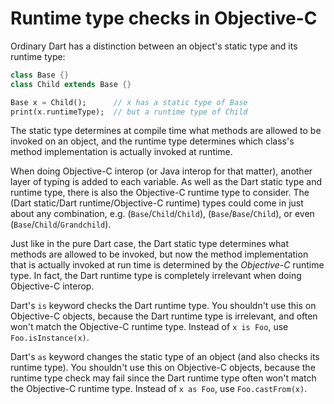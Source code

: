 # Runtime type checks in Objective-C

Ordinary Dart has a distinction between an object's static type and its
runtime type:

```dart
class Base {}
class Child extends Base {}

Base x = Child();      // x has a static type of Base
print(x.runtimeType);  // but a runtime type of Child
```

The static type determines at compile time what methods are
allowed to be invoked on an object, and the runtime type determines
which class's method implementation is actually invoked at runtime.

When doing Objective-C interop (or Java interop for that matter),
another layer of typing is added to each variable. As well as the
Dart static type and runtime type, there is also the Objective-C
runtime type to consider. The (Dart static/Dart runtime/Objective-C runtime)
types could come in just about any combination, e.g. (`Base`/`Child`/`Child`),
(`Base`/`Base`/`Child`), or even (`Base`/`Child`/`Grandchild`).

Just like in the pure Dart case, the Dart static type determines
what methods are allowed to be invoked, but now the method
implementation that is actually invoked at run time is determined
by the *Objective-C* runtime type. In fact, the Dart runtime type is
completely irrelevant when doing Objective-C interop.

Dart's `is` keyword checks the Dart runtime type. You shouldn't use
this on Objective-C objects, because the Dart runtime type is irrelevant, and
often won't match the Objective-C runtime type. Instead of `x is Foo`,
use `Foo.isInstance(x)`.

Dart's `as` keyword changes the static type of an object (and also
checks its runtime type). You shouldn't use this on Objective-C objects,
because the runtime type check may fail since the Dart runtime
type often won't match the Objective-C runtime type. Instead of `x as Foo`,
use `Foo.castFrom(x)`.
